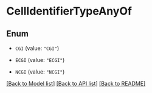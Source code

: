# CellIdentifierTypeAnyOf

## Enum


* `CGI` (value: `"CGI"`)

* `ECGI` (value: `"ECGI"`)

* `NCGI` (value: `"NCGI"`)


[[Back to Model list]](../README.md#documentation-for-models) [[Back to API list]](../README.md#documentation-for-api-endpoints) [[Back to README]](../README.md)



